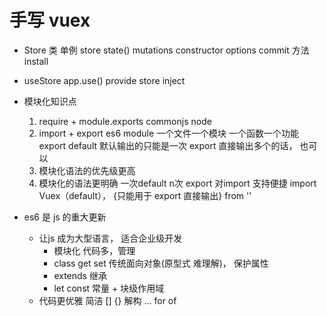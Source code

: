 # 手写 vuex

- Store 类
    单例 store
    state() mutations
    constructor options
    commit 方法
    install
- useStore
    app.use()
    provide store
    inject

- 模块化知识点
    1. require + module.exports commonjs 
    node
    2. import + export es6 module
        一个文件一个模块    一个函数一个功能
        export default 默认输出的只能是一次
        export 直接输出多个的话， 也可以
    3. 模块化语法的优先级更高
    4. 模块化的语法更明确
        一次default n次 export
        对import 支持便捷
        import Vuex（default）， {只能用于 export 直接输出} from ''

- es6 是 js 的重大更新
    - 让js 成为大型语言， 适合企业级开发
        - 模块化
            代码多，管理
        - class get set
            传统面向对象(原型式 难理解)，
            保护属性
        - extends 继承
        - let const 常量 + 块级作用域
    - 代码更优雅 简洁
        [] {} 解构 ...
        for of
    